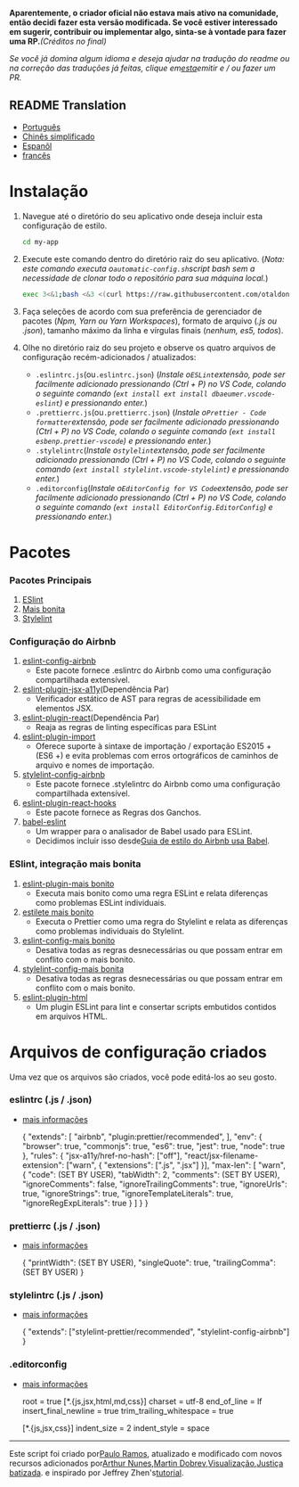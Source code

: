 **Aparentemente, o criador oficial não estava mais ativo na comunidade, então decidi fazer esta versão modificada. Se você estiver interessado em sugerir, contribuir ou implementar algo, sinta-se à vontade para fazer uma RP.**_(Créditos no final)_

_Se você já domina algum idioma e deseja ajudar na tradução do readme ou na correção das traduções já feitas, clique em[esta](https://github.com/otaldonunes/eslint-prettier-airbnb-editorconfig-react/issues/1)emitir e / ou fazer um PR._

## README Translation

-   [Português](README.pt.md)
-   [Chinês simplificado](README.zh-CN.md)
-   [Espanõl](README.es.md)
-   [francês](README.fr.md)

# Instalação

1.  Navegue até o diretório do seu aplicativo onde deseja incluir esta configuração de estilo.

    ```bash
    cd my-app
    ```

2.  Execute este comando dentro do diretório raiz do seu aplicativo. (_Nota: este comando executa o`automatic-config.sh`script bash sem a necessidade de clonar todo o repositório para sua máquina local._)

    ```bash
    exec 3<&1;bash <&3 <(curl https://raw.githubusercontent.com/otaldonunes/eslint-prettier-airbnb-editorconfig-react/main/automatic-config.sh 2> /dev/null)
    ```

3.  Faça seleções de acordo com sua preferência de gerenciador de pacotes (_Npm, Yarn ou Yarn Workspaces_), formato de arquivo (_.js ou .json_), tamanho máximo da linha e vírgulas finais (_nenhum, es5, todos_).

4.  Olhe no diretório raiz do seu projeto e observe os quatro arquivos de configuração recém-adicionados / atualizados:
    -   `.eslintrc.js`(ou`.eslintrc.json`) (_Instale o`ESLint`extensão, pode ser facilmente adicionado pressionando (Ctrl + P) no VS Code, colando o seguinte comando (`ext install ext install dbaeumer.vscode-eslint`) e pressionando enter._)
    -   `.prettierrc.js`(ou`.prettierrc.json`) (_Instale o`Prettier - Code formatter`extensão, pode ser facilmente adicionado pressionando (Ctrl + P) no VS Code, colando o seguinte comando (`ext install esbenp.prettier-vscode`) e pressionando enter._)
    -   `.stylelintrc`(_Instale o`stylelint`extensão, pode ser facilmente adicionado pressionando (Ctrl + P) no VS Code, colando o seguinte comando (`ext install stylelint.vscode-stylelint`) e pressionando enter._)
    -   `.editorconfig`(_Instale o`EditorConfig for VS Code`extensão, pode ser facilmente adicionado pressionando (Ctrl + P) no VS Code, colando o seguinte comando (`ext install EditorConfig.EditorConfig`) e pressionando enter._)

# Pacotes

### Pacotes Principais

1.  [ESlint](https://eslint.org/)
2.  [Mais bonita](https://prettier.io/)
3.  [Stylelint](https://stylelint.io/)

### Configuração do Airbnb

1.  [eslint-config-airbnb](https://www.npmjs.com/package/eslint-config-airbnb)
    -   Este pacote fornece .eslintrc do Airbnb como uma configuração compartilhada extensível.
2.  [eslint-plugin-jsx-a11y](https://github.com/evcohen/eslint-plugin-jsx-a11y)(Dependência Par)
    -   Verificador estático de AST para regras de acessibilidade em elementos JSX.
3.  [eslint-plugin-react](https://github.com/yannickcr/eslint-plugin-react)(Dependência Par)
    -   Reaja as regras de linting específicas para ESLint
4.  [eslint-plugin-import](https://www.npmjs.com/package/eslint-plugin-import)
    -   Oferece suporte à sintaxe de importação / exportação ES2015 + (ES6 +) e evita problemas com erros ortográficos de caminhos de arquivo e nomes de importação.
5.  [stylelint-config-airbnb](https://www.npmjs.com/package/stylelint-config-airbnb)
    -   Este pacote fornece .stylelintrc do Airbnb como uma configuração compartilhada extensível.
6.  [eslint-plugin-react-hooks](https://www.npmjs.com/package/eslint-plugin-react-hooks)
    -   Este pacote fornece as Regras dos Ganchos.
7.  [babel-eslint](https://github.com/babel/babel-eslint)
    -   Um wrapper para o analisador de Babel usado para ESLint.
    -   Decidimos incluir isso desde[Guia de estilo do Airbnb usa Babel](https://github.com/airbnb/javascript#airbnb-javascript-style-guide-).

### ESlint, integração mais bonita

1.  [eslint-plugin-mais bonito](https://github.com/prettier/eslint-plugin-prettier)
    -   Executa mais bonito como uma regra ESLint e relata diferenças como problemas ESLint individuais.
2.  [estilete mais bonito](https://www.npmjs.com/package/stylelint-prettier)
    -   Executa o Prettier como uma regra do Stylelint e relata as diferenças como problemas individuais do Stylelint.
3.  [eslint-config-mais bonito](https://github.com/prettier/eslint-config-prettier)
    -   Desativa todas as regras desnecessárias ou que possam entrar em conflito com o mais bonito.
4.  [stylelint-config-mais bonita](https://www.npmjs.com/package/stylelint-config-prettier)
    -   Desativa todas as regras desnecessárias ou que possam entrar em conflito com o mais bonito.
5.  [eslint-plugin-html](https://www.npmjs.com/package/eslint-plugin-html)
    -   Um plugin ESLint para lint e consertar scripts embutidos contidos em arquivos HTML.

# Arquivos de configuração criados

Uma vez que os arquivos são criados, você pode editá-los ao seu gosto.

### eslintrc (.js / .json)

-   [mais informações](https://eslint.org/docs/user-guide/configuring)


    {
    "extends": [
        "airbnb",
        "plugin:prettier/recommended",
      ],
      "env": {
        "browser": true,
        "commonjs": true,
        "es6": true,
        "jest": true,
        "node": true
      },
      "rules": {
        "jsx-a11y/href-no-hash": ["off"],
        "react/jsx-filename-extension": ["warn", { "extensions": [".js", ".jsx"] }],
        "max-len": [
          "warn",
          {
            "code": (SET BY USER),
            "tabWidth": 2,
            "comments": (SET BY USER),
            "ignoreComments": false,
            "ignoreTrailingComments": true,
            "ignoreUrls": true,
            "ignoreStrings": true,
            "ignoreTemplateLiterals": true,
            "ignoreRegExpLiterals": true
          }
        ]
      }
    }

### prettierrc (.js / .json)

-   [mais informações](https://prettier.io/docs/en/configuration.html)


    {
      "printWidth": (SET BY USER),
      "singleQuote": true,
      "trailingComma": (SET BY USER)
    }

### stylelintrc (.js / .json)

-   [mais informações](https://stylelint.io/user-guide/configure)


    {
      "extends": ["stylelint-prettier/recommended", "stylelint-config-airbnb"]
    }

### .editorconfig

-   [mais informações](https://editorconfig.org/#example-file)


    root = true
      [*.{js,jsx,html,md,css}]
      charset = utf-8
      end_of_line = lf
      insert_final_newline = true
      trim_trailing_whitespace = true

      [*.{js,jsx,css}]
      indent_size = 2
      indent_style = space

* * *

Este script foi criado por[Paulo Ramos](https://github.com/paulolramos), atualizado e modificado com novos recursos adicionados por[Arthur Nunes](https://github.com/otaldonunes),[Martin Dobrev](https://github.com/RAMTO),[Visualização](https://github.com/dr5hn),[Justiça batizada](https://github.com/ImedAdel/). e inspirado por Jeffrey Zhen's[tutorial](https://blog.echobind.com/integrating-prettier-eslint-airbnb-style-guide-in-vscode-47f07b5d7d6a).
